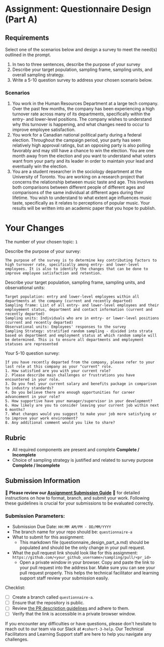 # Assignment: Questionnaire Design (Part A)

## Requirements
Select one of the scenarios below and design a survey to meet the need(s) outlined in the prompt.

1.	In two to three sentences, describe the purpose of your survey
2.	Describe your target population, sampling frame, sampling units, and overall sampling strategy.
3.	Write a 5-10 question survey to address your chosen scenario below.


### Scenarios
1.	You work in the Human Resources Department at a large tech company. Over the past few months, the company has been experiencing a high turnover rate across many of its departments, specifically within the entry- and lower-level positions. The company wishes to understand why this turnover is happening, and what changes need to occur to improve employee satisfaction.
2.	You work for a Canadian national political party during a federal election. Throughout the campaign period, your party has seen relatively high approval ratings, but an opposing party is also polling favorably and may still have a chance to win the election. You are one month away from the election and you want to understand what voters want from your party and its leader in order to maintain your lead and eventually win the election.
3.	You are a student researcher in the sociology department at the University of Toronto. You are working on a research project that concerns the relationship between music taste and age. This involves both comparisons between different people of different ages and comparisons of the same individual at different ages during their lifetime. You wish to understand to what extent age influences music taste, specifically as it relates to perceptions of popular music. Your results will be written into an academic paper that you hope to publish.


# Your Changes

The number of your chosen topic: `1`

Describe the purpose of your survey:
```
The purpose of the survey is to determine key contributing factors to high turnover rate, specifically among entry- and lower-level employees. It is also to identify the changes that can be done to improve employee satisfaction and retention.

```

Describe your target population, sampling frame, sampling units, and observational units:
```
Target population: entry and lower-level employees within all departments at the company (current and recently departed)
Sampling frame: List of all entry- and lower-level employees and their employement status, department and contact information (current and recently departed)
Sampling units: Individuals who are in entry- or lower-level positions (current and recently departed)
Observational units: Employees' responses to the survey 
Sampling Strategy: stratified random sampling - divided into strata based on department and employment status at which random sample will be determined. This is to ensure all departments and employment statuses are represented 
```

Your 5-10 question survey:
```
If you have recently departed from the company, please refer to your last role at this company as your "current" role. 
1. How satisfied are you with your current role? 
2. Please describe main challenges or frustrations you have encountered in your role. 
3. Do you feel your current salary and benefits package in comparison to industry standards?
4. Do you believe there are enough opportunities for career advancement in your role?
5. How supportive have your manager/supervisor in your development?
6. How likely are you to consider leaving your current job within next 6 months? 
7. What changes would you suggest to make your job more satisfying or to improve your work environment?
8. Any additional comment would you like to share? 

```

## Rubric

-	All required components are present and complete **Complete / Incomplete**
-	Choice of sampling strategy is justified and related to survey purpose **Complete / Incomplete**

## Submission Information

🚨 **Please review our [Assignment Submission Guide](https://github.com/UofT-DSI/onboarding/blob/main/onboarding_documents/submissions.md)** 🚨 for detailed instructions on how to format, branch, and submit your work. Following these guidelines is crucial for your submissions to be evaluated correctly.

### Submission Parameters:
* Submission Due Date: `HH:MM AM/PM - DD/MM/YYYY`
* The branch name for your repo should be: `questionnaire-a`
* What to submit for this assignment:
    * This markdown file (questionnaire_design_part_a.md) should be populated and should be the only change in your pull request.
* What the pull request link should look like for this assignment: `https://github.com/<your_github_username>/sampling/pull/<pr_id>`
    * Open a private window in your browser. Copy and paste the link to your pull request into the address bar. Make sure you can see your pull request properly. This helps the technical facilitator and learning support staff review your submission easily.

Checklist:
- [ ] Create a branch called `questionnaire-a`.
- [ ] Ensure that the repository is public.
- [ ] Review [the PR description guidelines](https://github.com/UofT-DSI/onboarding/blob/main/onboarding_documents/submissions.md#guidelines-for-pull-request-descriptions) and adhere to them.
- [ ] Verify that the link is accessible in a private browser window.

If you encounter any difficulties or have questions, please don't hesitate to reach out to our team via our Slack at `#cohort-3-help`. Our Technical Facilitators and Learning Support staff are here to help you navigate any challenges.
